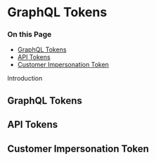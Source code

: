 # GraphQL Tokens

<div class="otp" id="no-index">

### On this Page	
- [GraphQL Tokens](#graphql-tokens)
- [API Tokens](#api-tokens)
- [Customer Impersonation Token](#customer-impersonation-token)
</div>

Introduction

## GraphQL Tokens

## API Tokens

## Customer Impersonation Token